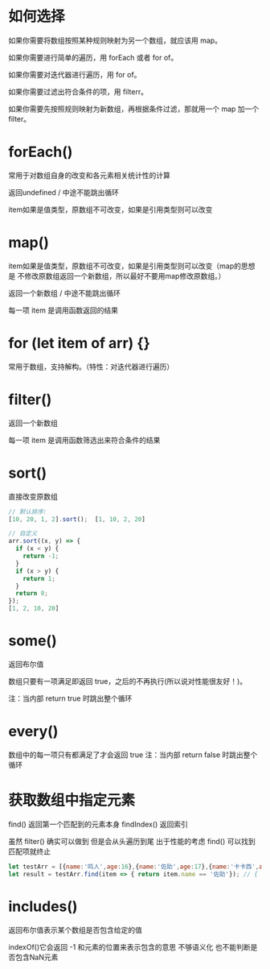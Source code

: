 
# 如何选择

如果你需要将数组按照某种规则映射为另一个数组，就应该用 map。

如果你需要进行简单的遍历，用 forEach 或者 for of。

如果你需要对迭代器进行遍历，用 for of。

如果你需要过滤出符合条件的项，用 filterr。

如果你需要先按照规则映射为新数组，再根据条件过滤，那就用一个 map 加一个 filter。



# forEach()

常用于对数组自身的改变和各元素相关统计性的计算

返回undefined / 中途不能跳出循环

item如果是值类型，原数组不可改变，如果是引用类型则可以改变



# map()

item如果是值类型，原数组不可改变，如果是引用类型则可以改变（map的思想是 不修改原数组返回一个新数组，所以最好不要用map修改原数组。）

返回一个新数组 / 中途不能跳出循环

每一项 item 是调用函数返回的结果



# for (let item of arr) {}

常用于数组，支持解构。（特性：对迭代器进行遍历）



# filter()

返回一个新数组

每一项 item 是调用函数筛选出来符合条件的结果




# sort()

直接改变原数组

```js
// 默认排序:
[10, 20, 1, 2].sort();  [1, 10, 2, 20]

// 自定义
arr.sort((x, y) => {
  if (x < y) {
    return -1;
  }
  if (x > y) {
    return 1;
  }
  return 0;
});
[1, 2, 10, 20]
```



# some()

返回布尔值

数组只要有一项满足即返回 true，之后的不再执行(所以说对性能很友好！)。

注：当内部 return true 时跳出整个循环



# every()

数组中的每一项只有都满足了才会返回 true
注：当内部 return false 时跳出整个循环



# 获取数组中指定元素

find()  返回第一个匹配到的元素本身
findIndex()  返回索引

虽然 filter() 确实可以做到 但是会从头遍历到尾 出于性能的考虑 find() 可以找到匹配项就终止

```js
let testArr = [{name:'鸣人',age:16},{name:'佐助',age:17},{name:'卡卡西',age:27},{name:'佐助',age:17}]
let result = testArr.find(item => { return item.name == '佐助'}); // { name:'佐助',age:17 }

```


# includes()

返回布尔值表示某个数组是否包含给定的值

indexOf()它会返回 -1 和元素的位置来表示包含的意思 不够语义化 也不能判断是否包含NaN元素

